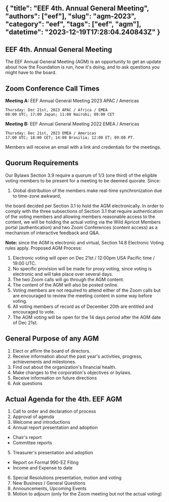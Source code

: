 {
  "title": "EEF 4th. Annual General Meeting",
  "authors": ["eef"],
  "slug": "agm-2023",
  "category": "eef",
  "tags": ["eef", "agm"],
  "datetime": "2023-12-19T17:28:04.240843Z"
}
---
 EEF 4th. Annual General Meeting
---

The EEF Annual General Meeting (AGM) is an opportunity to get an update about how the Foundation is run,
how it's doing, and to ask questions you might have to the board.

## Zoom Conference Call Times

**Meeting A:** EEF Annual General Meeting 2023 APAC / Americas

    Thursday: Dec 21st, 2023 APAC / Africa / EMEA
    08:00 UTC; 17:00 Japan; 11:00 Nairobi; 09:00 CET

**Meeting B:** EEF Annual General Meeting 2022 EMEA / Americas

    Thursday: Dec 21st, 2023 EMEA / Americas
    17:00 UTC; 18:00 CET; 14:00 Brasilia; 12:00 ET; 09:00 PT.

Members will receive an email with a link and credentials for the meetings.

## Quorum Requirements
Our Bylaws Section 3.9 require a quorum of 1/3 (one third) of the eligible voting members to be present for a meeting to be deemed quorate.
Since:
1. Global distribution of the members make real-time synchronization due to time-zone awkward,

the board decided per Section 3.1 to hold the AGM electronically. In order to comply with the three subsections of Section 3.1 that require authentication of the voting members and allowing members reasonable access to the content, we will be holding the actual voting via the Wild Apricot Members portal (authentication) and two Zoom Conferences (content access) as a mechanism of interactive feedback and Q&A.

**Note:** since the AGM is electronic and virtual, Section 14.8 Electronic Voting rules apply.
Proposed AGM Process:
1. Electronic voting will open on Dec 21st / 12:00pm USA Pacific time / 19:00 UTC.
2. No specific provision will be made for proxy voting, since voting is electronic and will take place over several days.
3. The two Zoom calls will go through the AGM content.
4. The content of the AGM will also be posted online.
5. Voting members are not required to attend either of the Zoom calls but are encouraged to review the meeting content in some way before voting.
6. All voting members of record as of December 20th are entitled and encouraged to vote.
7. The AGM voting will be open for the 14 days period after the AGM date of Dec 21st.

## General Purpose of any AGM
1. Elect or affirm the board of directors.
2. Receive information about the past year's activities, progress, achievements and milestones.
3. Find out about the organization's financial health.
4. Make changes to the corporation's objectives or bylaws.
5. Receive information on future directions
6. Ask questions

## Actual Agenda for the 4th. EEF AGM
1. Call to order and declaration of process
2. Approval of agenda
3. Welcome and introductions
4. Annual report  presentation and adoption
* Chair's report
* Committee reports
5. Treasurer's  presentation and adoption
* Report on Formal 990-EZ Filing
* Income and Expense to date
6. Special Resolutions  presentation, motion and voting
7. New Business / General Questions
8. Announcements, Upcoming Events
9. Motion to adjourn (only for the Zoom meeting but not the actual voting)
